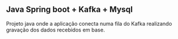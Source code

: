## Java Spring boot + Kafka + Mysql

Projeto java onde a aplicação conecta numa fila do Kafka realizando gravação dos dados recebidos em base.
